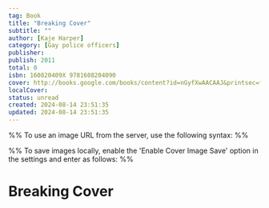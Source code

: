 ```yaml
---
tag: Book
title: "Breaking Cover"
subtitle: ""
author: [Kaje Harper]
category: [Gay police officers]
publisher: 
publish: 2011
total: 0
isbn: 160820409X 9781608204090
cover: http://books.google.com/books/content?id=nGyfXwAACAAJ&printsec=frontcover&img=1&zoom=1&source=gbs_api
localCover: 
status: unread
created: 2024-08-14 23:51:35
updated: 2024-08-14 23:51:35
---
```


%% To use an image URL from the server, use the following syntax: %%


%% To save images locally, enable the 'Enable Cover Image Save' option in the settings and enter as follows: %%


# Breaking Cover